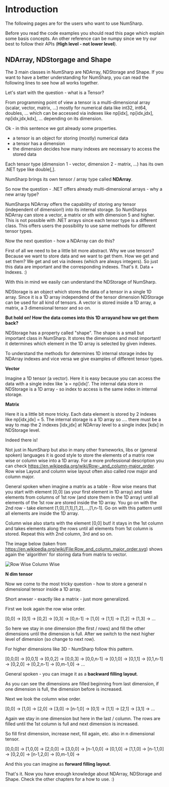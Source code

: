 # Introduction 

The following pages are for the users who want to use NumSharp. 

Before you read the code examples you should read this page which explain some basis concepts. 
An other reference can be numpy since we try our best to follow their APIs (**High level - not lower level**). 

## NDArray, NDStorgage and Shape

The 3 main classes in NumSharp are NDArray, NDStorage and Shape. 
If you want to have a better understanding for NumSharp, you can read the following lines to see how all works together. 

Let's start with the question - what is a Tensor? 

From programming point of view a tensor is a multi-dimensional array (scalar, vector, matrix, ...) mostly for numerical data like int32, int64, doubles, ...  which can be accessed via indexes like np[idx], np[idx,jdx], np[idx,jdx,kdx], ... depending on its dimension. 

Ok - in this sentence we got already some properties. 

- a tensor is an object for storing (mostly) numerical data 
- a tensor has a dimension 
- the dimension decides how many indexes are necessary to access the stored data

Each tensor type (dimension 1 - vector, dimension 2 - matrix, ...) has its own .NET type like double[,]. 

NumSharp brings its own tensor / array type called **NDArray**.

So now the question - .NET offers already multi-dimensional arrays - why a new array type?

NumSharps NDArray offers the capability of storing any tensor (independent of dimension!) into its internal storage. 
So NumSharps NDArray can store a vector, a matrix or sth with dimension 5 and higher. This is not possible with .NET arrays since each tensor type is a different class. This offers users the possibility to use same methods for different tensor types.

Now the next question - how a NDArray can do this? 

First of all we need to be a little bit more abstract. Why we use tensors? Because we want to store data and we want to get them. How we get and set them? We get and set via indexes (which are always integers). So just this data are important and the corresponding indexes. That's it. Data + Indexes. :)

With this in mind we easily can understand the NDStorage of NumSharp. 

NDStorage is an object which stores the data of a tensor in a single 1D array. Since it is a 1D array independend of the tensor dimension NDStorage can be used for all kind of tensors. A vector is stored inside a 1D array, a matrix, a 3 dimensional tensor and so on. 

**But hold on! How the data comes into this 1D arrayand how we get them back?**

NDStorage has a property called "shape". The shape is a small but important class in NumSharp. It stores the dimensions and most important! it determines which element in the 1D array is selected by given indexes.

To understand the methods for determines 1D internal storage index by NDArray indexes and vice versa we give examples of different tensor types.

**Vector**

Imagine a 1D tensor (a vector). Here it is easy because you can access the data with a single index like 'a = np[idx]'. The internal data store in NDStorage is a 1D array - so index to access is the same index in internal storage. 

**Matrix**

Here it is a little bit more tricky. Each data element is stored by 2 indexes like np[idx,jdx] = 5. The internal storage is a 1D array so .... there must be a way to map the 2 indexes [idx,jdx] at NDArray level to a single index [kdx] in NDStorage level. 

Indeed there is! 

Not just in NumSharp but also in many other frameworks, libs or (general spoken) languages it is good style to store the elements of a matrix row wise or column wise into a 1D array. For a more professional description you can check https://en.wikipedia.org/wiki/Row-_and_column-major_order. Row wise Layout and column wise layout often also called row major and column major. 

General spoken when imagine a matrix as a table - Row wise means that you start with element [0,0] (as your first element in 1D array) and take elements from columns of 1st row (and store them in the 1D array) until all elements of the 1st row are stored inside the 1D array. You go on with the 2nd row - take element [1,0],[1,1],[1,2],...,[1,n-1]. Go on with this pattern until all elements are inside the 1D array. 

Column wise also starts with the element [0,0] but! it stays in the 1st column and takes elements along the rows until all elements from 1st column is stored. Repeat this with 2nd column, 3rd and so on. 

The image below (taken from https://en.wikipedia.org/wiki/File:Row_and_column_major_order.svg) shows again the 'algorithm' for storing data from matrix to vector. 


![Row Wise Column Wise](../images/rowWise_ColumnWise.png)



**N dim tensor**

Now we come to the most tricky question - how to store a general n dimensional tensor inside a 1D array. 

Short anwser - exactly like a matrix - just more generalized. 

First we look again the row wise order. 

[0,0] -> [0,1] -> [0,2] -> [0,3] -> [0,n-1] -> [1,0] -> [1,1] -> [1,2] -> [1,3] -> ...

So here we stay in one dimension (the first / rows) and fill the other dimensions until the dimension is full. 
After we switch to the next higher level of dimension (so change to next row). 

For higher dimensions like 3D - NumSharp follow this pattern. 

[0,0,0] -> [0,0,1] -> [0,0,2] -> [0,0,3] -> [0,0,n-1] -> [0,1,0] -> [0,1,1] -> [0,1,n-1] -> [0,2,0] -> [0,2,n-1] -> [0,m-1,0] -> ...

General spoken - you can image it as a **backward filling layout**. 

As you can see the dimensions are filled beginning from last dimension, if one dimension is full, the dimension before is increased.  

Next we look the column wise order. 

[0,0] -> [1,0] -> [2,0] -> [3,0] -> [n-1,0] -> [0,1] -> [1,1] -> [2,1] -> [3,1] -> ...

Again we stay in one dimension but here in the last / column. The rows are filled until the 1st column is full and next dimension is increased. 

So fill first dimension, increase next, fill again, etc. also in n dimensional tensor. 

[0,0,0] -> [1,0,0] -> [2,0,0] -> [3,0,0] -> [n-1,0,0] -> [0,1,0] -> [1,1,0] -> [n-1,1,0] -> [0,2,0] -> [n-1,2,0] -> [0,m-1,0] -> 

And this you can imagine as **forward filling layout**.

That's it. Now you have enough knowledge about NDArray, NDStorage and Shape. Check the other chapters for a how to use. :)














